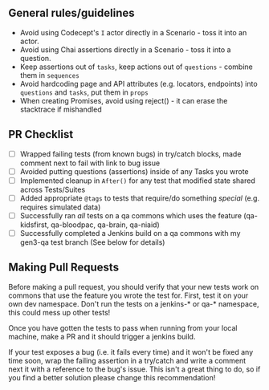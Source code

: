 ## General rules/guidelines
- Avoid using Codecept's `I` actor directly in a Scenario - toss it into an actor.
- Avoid using Chai assertions directly in a Scenario - toss it into a question.
- Keep assertions out of `tasks`, keep actions out of `questions` - combine them in `sequences`
- Avoid hardcoding page and API attributes (e.g. locators, endpoints) into `questions` and `tasks`, put them in `props`
- When creating Promises, avoid using reject() - it can erase the stacktrace if mishandled

## PR Checklist
- [ ] Wrapped failing tests (from known bugs) in try/catch blocks, made comment next to fail with link to bug issue
- [ ] Avoided putting questions (assertions) inside of any Tasks you wrote
- [ ] Implemented cleanup in `After()` for any test that modified state shared across Tests/Suites
- [ ] Added appropriate `@tags` to tests that require/do something *special* (e.g. requires simulated data)
- [ ] Successfully ran _all_ tests on a qa commons which uses the feature (qa-kidsfirst, qa-bloodpac, qa-brain, qa-niaid)
- [ ] Successfully completed a Jenkins build on a qa commons with my gen3-qa test branch
(See below for details)

## Making Pull Requests
Before making a pull request, you should verify that your new tests work on commons that use the feature you wrote the test for. First, test it on your own dev namespace. Don't run the tests on a jenkins-* or qa-* namespace, this could mess up other tests!

Once you have gotten the tests to pass when running from your local machine, make a PR and it should trigger a jenkins build.

If your test exposes a bug (i.e. it fails every time) and it won't be fixed any time soon, wrap the failing assertion in a try/catch and write a comment next it with a reference to the bug's issue. This isn't a great thing to do, so if you find a better solution please change this recommendation!
